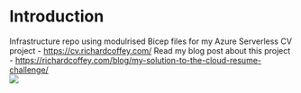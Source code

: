 # Introduction 
Infrastructure repo using modulrised Bicep files for my Azure Serverless CV project - https://cv.richardcoffey.com/
Read my blog post about this project - https://richardcoffey.com/blog/my-solution-to-the-cloud-resume-challenge/
<br/>
<img src="https://cv.richardcoffey.com/img/AzureServerlessCV.jpg">
